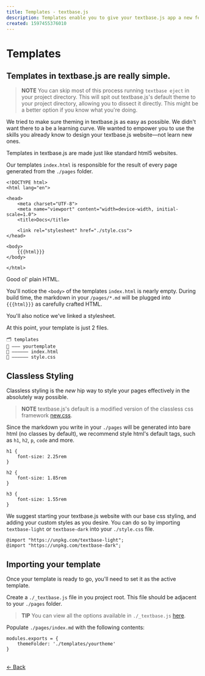 ```yaml
---
title: Templates - textbase.js
description: Templates enable you to give your textbase.js app a new feel — or overhaul the UX entirely using simple, familiar, and effective templates.
created: 1597455376010
---
```


# Templates

## Templates in textbase.js are really simple.

> **NOTE** You can skip most of this process running `textbase eject` in your project directory. This will spit out textbase.js's default theme to your project directory, allowing you to dissect it directly. This might be a better option if you know what you're doing.

We tried to make sure theming in textbase.js as easy as possible. We didn't want there to a be a learning curve. We wanted to empower you to use the skills you already know to design your textbase.js website—not learn new ones.

Templates in textbase.js are made just like standard html5 websites.

Our templates `index.html` is responsible for the result of every page generated from the `./pages` folder.

```
<!DOCTYPE html>
<html lang="en">

<head>
    <meta charset="UTF-8">
    <meta name="viewport" content="width=device-width, initial-scale=1.0">
    <title>Docs</title>

    <link rel="stylesheet" href="./style.css">
</head>

<body>
    {{{html}}}
</body>

</html>
```

Good ol' plain HTML.

You'll notice the `<body>` of the templates `index.html` is nearly empty. During build time, the markdown in your `/pages/*.md` will be plugged into `{{{html}}}` as carefully crafted HTML.

You'll also notice we've linked a stylesheet.

At this point, your template is just 2 files.

```
🗂 templates
📂 ——— yourtemplate
📄 —————— index.html
📄 —————— style.css
```

## Classless Styling

Classless styling is the _new_ hip way to style your pages effectively in the absolutely way possible.

> **NOTE** textbase.js's default is a modified version of the classless css framework [new.css](https://newcss.net/).

Since the markdown you write in your `./pages` will be generated into bare html (no classes by default), we recommend style html's default tags, such as `h1`, `h2`, `p`, `code` and more.

```
h1 {
    font-size: 2.25rem
}

h2 {
    font-size: 1.85rem
}

h3 {
    font-size: 1.55rem
}
```

We suggest starting your textbase.js website with our base css styling, and adding your custom styles as you desire. You can do so by importing `textbase-light` or `textbase-dark` into your `./style.css` file.

```
@import "https://unpkg.com/textbase-light";
@import "https://unpkg.com/textbase-dark";
```

## Importing your template

Once your template is ready to go, you'll need to set it as the active template.

Create a `./_textbase.js` file in you project root. This file should be adjacent to your `./pages` folder.

> **TIP** You can view all the options available in `./_textbase.js` [here](/options.html).

Populate `./pages/index.md` with the following contents:

```
modules.exports = {
    themeFolder: './templates/yourtheme'
}
```

<br/> [&larr; Back](/docs)
